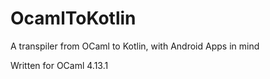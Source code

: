 # OcamlToKotlin

A transpiler from OCaml to Kotlin, with Android Apps in mind

Written for OCaml 4.13.1

